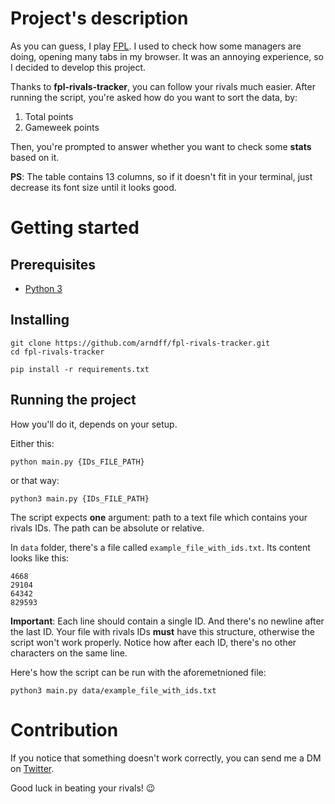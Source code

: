 # Project's description

As you can guess, I play [FPL](http://fantasy.premierleague.com). I used to check how some managers are doing, opening many tabs in my browser. It was an annoying experience, so I decided to develop this project. 

Thanks to **fpl-rivals-tracker**, you can follow your rivals much easier. After running the script, you're asked how do you want to sort the data, by:
1) Total points
2) Gameweek points

Then, you're prompted to answer whether you want to check some **stats** based on it.

**PS**: The table contains 13 columns, so if it doesn't fit in your terminal, just decrease its font size until it looks good. 

# Getting started

## Prerequisites

* [Python 3](https://www.python.org/downloads/)

## Installing

```
git clone https://github.com/arndff/fpl-rivals-tracker.git
cd fpl-rivals-tracker

pip install -r requirements.txt
```

## Running the project

How you'll do it, depends on your setup.

Either this:
```
python main.py {IDs_FILE_PATH}
```

or that way:

```
python3 main.py {IDs_FILE_PATH}
```

The script expects **one** argument: path to a text file which contains your rivals IDs. The path can be absolute or relative. 

In ```data``` folder, there's a file called ```example_file_with_ids.txt```. Its content looks like this:

```
4668
29104
64342
829593
```

**Important**: Each line should contain a single ID. And there's no newline after the last ID. Your file with rivals IDs **must** have this structure, otherwise the script won't work properly. Notice how after each ID, there's no other characters on the same line.

Here's how the script can be run with the aforemetnioned file:

```
python3 main.py data/example_file_with_ids.txt
```

# Contribution

If you notice that something doesn't work correctly, you can send me a DM on [Twitter](https://twitter.com/arndff_). 

Good luck in beating your rivals! 😉
